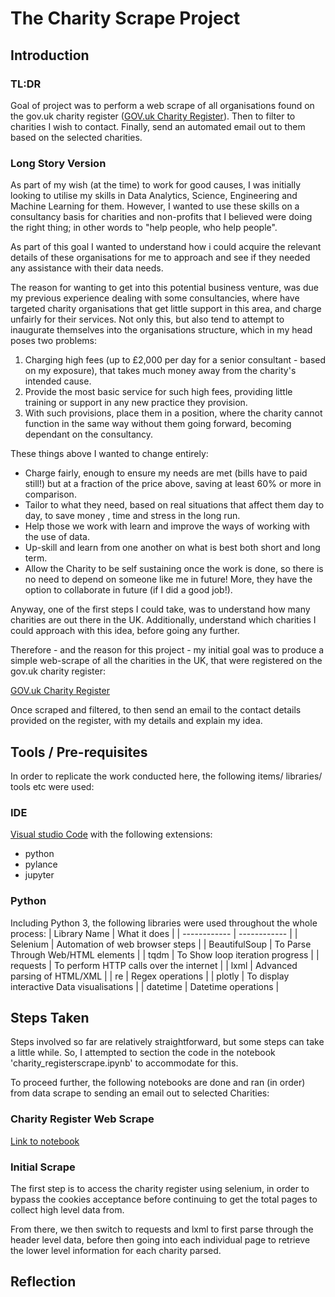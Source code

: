 # The Charity Scrape Project 

## Introduction 
### TL:DR
Goal of project was to perform a web scrape of all organisations found on the gov.uk charity register ([GOV.uk Charity Register](https://www.gov.uk/find-charity-information)). Then to filter to charities I wish to contact. Finally, send an automated email out to them based on the selected charities. 

### Long Story Version
As part of my wish (at the time) to work for good causes, I was initially looking to utilise my skills in Data Analytics, Science, Engineering and Machine Learning for them. However, I wanted to use these skills on a consultancy basis for charities and non-profits that I believed were doing the right thing; in other words to "help people, who help people".  

As part of this goal I wanted to understand how i could acquire the relevant details of these organisations for me to approach and see if they needed any assistance with their data needs.

The reason for wanting to get into this potential business venture, was due my previous experience dealing with some consultancies, where have targeted charity organisations that get little support in this area, and charge unfairly for their services. Not only this, but also tend to attempt to inaugurate themselves into the organisations structure, which in my head poses two problems:

1. Charging high fees (up to £2,000 per day for a senior consultant - based on my exposure), that takes much money away from the charity's intended cause.
2. Provide the most basic service for such high fees, providing little training or support in any new practice they provision.
3. With such provisions, place them in a position, where the charity cannot function in the same way without them going forward, becoming dependant on the consultancy.

These things above I wanted to change entirely:
- Charge fairly, enough to ensure my needs are met (bills have to paid still!) but at a fraction of the price above, saving at least 60% or more in comparison.
- Tailor to what they need, based on real situations that affect them day to day, to save money , time and stress in the long run.
- Help those we work with learn and improve the ways of working with the use of data.
- Up-skill and learn from one another on what is best both short and long term.
- Allow the Charity to be self sustaining once the work is done, so there is no need to depend on someone like me in future! More, they have the option to collaborate in future (if I did a good job!).

Anyway, one of the first steps I could take, was to understand how many charities are out there in the UK. Additionally, understand which charities I could approach with this idea, before going any further.

Therefore - and the reason for this project - my initial goal was to produce a simple web-scrape of all the charities in the UK, that were registered on the gov.uk charity register:

[GOV.uk Charity Register](https://www.gov.uk/find-charity-information)

Once scraped and filtered, to then send an email to the contact details provided on the register, with my details and explain my idea.

## Tools / Pre-requisites
In order to replicate the work conducted here, the following items/ libraries/ tools etc were used:
### IDE 
[Visual studio Code](https://code.visualstudio.com/) with the following extensions:
- python
- pylance
- jupyter

### Python
Including Python 3, the following libraries were used throughout the whole process:
| Library Name | What it does |
| ------------ | ------------ |
| Selenium | Automation of web browser steps |
| BeautifulSoup | To Parse Through Web/HTML elements |
| tqdm | To Show loop iteration progress |
| requests | To perform HTTP calls over the internet |
| lxml | Advanced parsing of HTML/XML |
| re | Regex operations |
| plotly | To display interactive Data visualisations |
| datetime | Datetime operations |

## Steps Taken 
Steps involved so far are relatively straightforward, but some steps can take a little while. So, I attempted to section the code in the notebook 'charity_registerscrape.ipynb' to accommodate for this.

To proceed further, the following notebooks are done and ran (in order) from data scrape to sending an email out to selected Charities:

### Charity Register Web Scrape
[Link to notebook](https://github.com/lou-i0/Charity-Scrape/blob/main/charity_registerscrape.ipynb)

### Initial Scrape
The first step is to access the charity register using selenium, in order to bypass the cookies acceptance before continuing to get the total pages to collect high level data from.

From there, we then switch to requests and lxml to first parse through the header level data, before then going into each individual page to retrieve the lower level information for each charity parsed. 



## Reflection 
